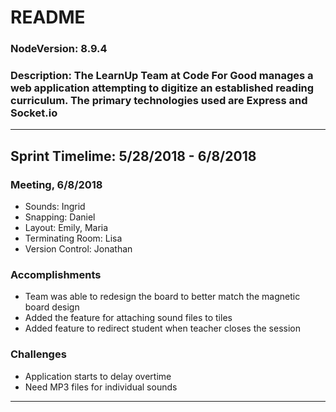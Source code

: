 # README
### NodeVersion: 8.9.4
### Description: The LearnUp Team at Code For Good manages a web application attempting to digitize an established reading curriculum. The primary technologies used are Express and Socket.io
<!-- Can you see comments? -->
<!-- Answer is You Cannot -->
<!-- # 1 Large-->
<!-- ## 2 Medium -->
<!-- ### 3 Small-->

-----------------------
## Sprint Timelime: 5/28/2018 - 6/8/2018
### Meeting, 6/8/2018

- Sounds: Ingrid
- Snapping: Daniel
- Layout: Emily, Maria
- Terminating Room: Lisa
- Version Control: Jonathan

### Accomplishments
- Team was able to redesign the board to better match the magnetic board design
- Added the feature for attaching sound files to tiles
- Added feature to redirect student when teacher closes the session

### Challenges
- Application starts to delay overtime
- Need MP3 files for individual sounds

-----------------------
<!-- Below are previous group notes that don't fit with the standardized meeting notes established 6/8. -->

<!-- # LearnUpProject 4/18/18 updated -->
<!-- ## Changes for forget pw -->
<!--  -->
<!-- ### package.json: -->
<!-- - jsonwebtoken            -->
<!--   // Please remember to nom install this!  -->
<!--  -->
<!-- ### views -->
<!-- - Add forgetpw.ejs -->
<!-- - Add Purest.ejs -->
<!-- - In admin.ejs, add Line 37 - 39, forget password related -->
<!--  -->
<!-- ### static/ stylesheets / style.css -->
<!-- - Add Line 62 - 64, style of class forgetpw -->
<!--  -->
<!-- ### models -->
<!-- - Add Line 22, resettoken -->
<!-- // Not sure if it really adds in or not -->
<!--  -->
<!-- ### controllers -->
<!-- - Add Line 21, 22, define jwt and secret  -->
<!-- - Add Line 239 - 326, function forgetpassword, getUserinforgetpw, resetpassword -->
<!--  -->
<!-- ### routes -->
<!-- - Add Line 20 - 22, app.get'/forgetpw’ -->
<!-- - Add Line 75 - 77, app.post'/forgetpassword' -->
<!-- - Add Line 79 - 81, app.get ‘/reset/:token' -->
<!-- - Add Line 83-85, app.post'/resetpw' -->
<!--  -->
<!-- ## 4/13/18 -->
<!-- ## 1. Logged in light for student on reading board / Logged in light for the admin on reading board -->
<!-- ### Server: -->
<!--   * In socket join room, based on the length within the room to distinguish the light to on or off -->
<!--   * also add socket.leave room -->
<!--   * also add if users > 2 then redirect to index -->
<!--    -->
<!-- ### Client - board.ejs: -->
<!--   Add var admin, in socket user_joined, addClass if users is equal to 2    -->
<!-- ### CSS: -->
<!--   css for the light -->
<!--    -->
<!-- ## 2. Prevent tiles from being dragged off into space -->
<!-- ### Client - board.ejs: -->
<!--   Add restrict in interact('.draggable') -->
<!--    -->
<!-- ## 3. Board switch -->
<!-- ### Client - board.ejs:  -->
<!--   * Add div to include all back and front side -->
<!--   * create function switchboard() -->
<!--   * then emit the button switch click -->
<!--   * socket on for switch_boards -->
<!-- ### Server: -->
<!--   socket on for switch -->
<!--    -->
<!-- ## 4. Board reset feature for instructor that resets student view as well -->
<!-- ### Client - board.ejs: -->
<!--   fix the reset function -->
<!--  -->
<!-- ## 5. Fixing Admin login w/o pw problems -->
<!-- ### Server: -->
<!--   fix function in login in users.js -->
<!--  -->
<!-- ## [Pending] -->
<!-- ### 1. Logged in light for student on reading board / Logged in light for the admin on reading board -->
<!-- * Not working if teacher left the room first due to its based on users within the room length, not getting user id -->
